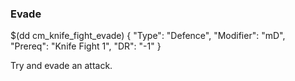 ### Evade

$(dd cm_knife_fight_evade)
{ "Type": "Defence",
	"Modifier": "mD",
	"Prereq": "Knife Fight 1",
	"DR": "-1"
}

Try and evade an attack.

